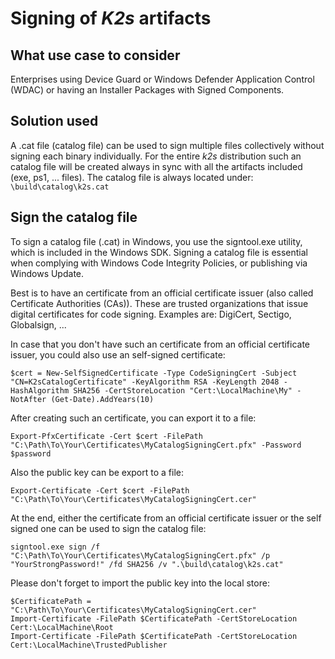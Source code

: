 <!--
SPDX-FileCopyrightText: © 2025 Siemens Healthineers AG
SPDX-License-Identifier: MIT
-->

# Signing of *K2s* artifacts 
## What use case to consider
Enterprises using Device Guard or Windows Defender Application Control (WDAC) or having an Installer Packages with Signed Components.

## Solution used
A .cat file (catalog file) can be used to sign multiple files collectively without signing each binary individually.
For the entire *k2s* distribution such an catalog file will be created always in sync with all the artifacts included (exe, ps1, ... files).
The catalog file is always located under:
```\build\catalog\k2s.cat```

## Sign the catalog file
To sign a catalog file (.cat) in Windows, you use the signtool.exe utility, which is included in the Windows SDK. 
Signing a catalog file is essential when complying with Windows Code Integrity Policies, or publishing via Windows Update. 

Best is to have an certificate from an official certificate issuer (also called Certificate Authorities (CAs)). 
These are trusted organizations that issue digital certificates for code signing.
Examples are: DigiCert, Sectigo, Globalsign, ...

In case that you don't have such an certificate from an official certificate issuer, you could also use an self-signed certificate:

```
$cert = New-SelfSignedCertificate -Type CodeSigningCert -Subject "CN=K2sCatalogCertificate" -KeyAlgorithm RSA -KeyLength 2048 -HashAlgorithm SHA256 -CertStoreLocation "Cert:\LocalMachine\My" -NotAfter (Get-Date).AddYears(10)
```

After creating such an certificate, you can export it to a file:

```
Export-PfxCertificate -Cert $cert -FilePath "C:\Path\To\Your\Certificates\MyCatalogSigningCert.pfx" -Password $password
```

Also the public key can be export to a file:

```
Export-Certificate -Cert $cert -FilePath "C:\Path\To\Your\Certificates\MyCatalogSigningCert.cer"
```

At the end, either the certificate from an official certificate issuer or the self signed one can be used to sign the catalog file:

```
signtool.exe sign /f "C:\Path\To\Your\Certificates\MyCatalogSigningCert.pfx" /p "YourStrongPassword!" /fd SHA256 /v ".\build\catalog\k2s.cat"
```

Please don't forget to import the public key into the local store:

```
$CertificatePath = "C:\Path\To\Your\Certificates\MyCatalogSigningCert.cer"
Import-Certificate -FilePath $CertificatePath -CertStoreLocation Cert:\LocalMachine\Root
Import-Certificate -FilePath $CertificatePath -CertStoreLocation Cert:\LocalMachine\TrustedPublisher
```

